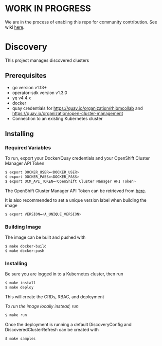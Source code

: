 # WORK IN PROGRESS

We are in the process of enabling this repo for community contribution. See wiki [here](https://open-cluster-management.io/concepts/architecture/).
# Discovery

This project manages discovered clusters

## Prerequisites

- go version v1.13+
- operator-sdk version v1.3.0
- yq v4.4.x
- docker
- quay credentials for https://quay.io/organization/rhibmcollab and https://quay.io/organization/open-cluster-management
- Connection to an existing Kubernetes cluster

## Installing

### Required Variables

To run, export your Docker/Quay credentials and your OpenShift Cluster Manager API Token

```bash
$ export DOCKER_USER=<DOCKER_USER>
$ export DOCKER_PASS=<DOCKER_PASS>
$ export OCM_API_TOKEN=<OpenShift Cluster Manager API Token>
```
The OpenShift Cluster Manager API Token can be retrieved from [here](https://cloud.redhat.com/openshift/token).

It is also recommended to set a unique version label when building the image

```bash
$ export VERSION=<A_UNIQUE_VERSION>
```

### Building Image
The image can be built and pushed with
```bash
$ make docker-build
$ make docker-push
```

### Installing
Be sure you are logged in to a Kubernetes cluster, then run

```bash
$ make install
$ make deploy
```
This will create the CRDs, RBAC, and deployment

_To run the image locally instead, run_
```bash
$ make run
```

Once the deployment is running a default DiscoveryConfig and DiscoveredClusterRefresh can be created with
```bash
$ make samples
```
